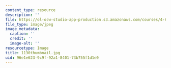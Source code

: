 ```yaml
---
content_type: resource
description: ''
file: https://ol-ocw-studio-app-production.s3.amazonaws.com/courses/4-614-religious-architecture-and-islamic-cultures-fall-2002/96e1e6239c9f92a1840173b755f1d1e0_1130thumbnail.jpg
file_type: image/jpeg
image_metadata:
  caption: ''
  credit: ''
  image-alt: ''
resourcetype: Image
title: 1130thumbnail.jpg
uid: 96e1e623-9c9f-92a1-8401-73b755f1d1e0
---
```

